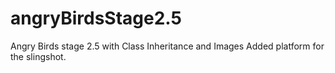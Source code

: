 # angryBirdsStage2.5
Angry Birds stage 2.5 with Class Inheritance and Images
Added platform for the slingshot.

